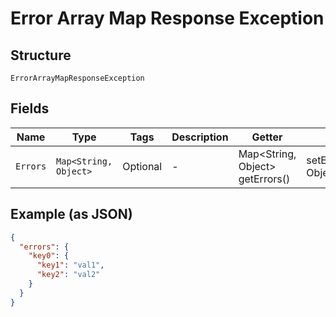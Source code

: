 
# Error Array Map Response Exception

## Structure

`ErrorArrayMapResponseException`

## Fields

| Name | Type | Tags | Description | Getter | Setter |
|  --- | --- | --- | --- | --- | --- |
| `Errors` | `Map<String, Object>` | Optional | - | Map<String, Object> getErrors() | setErrors(Map<String, Object> errors) |

## Example (as JSON)

```json
{
  "errors": {
    "key0": {
      "key1": "val1",
      "key2": "val2"
    }
  }
}
```

